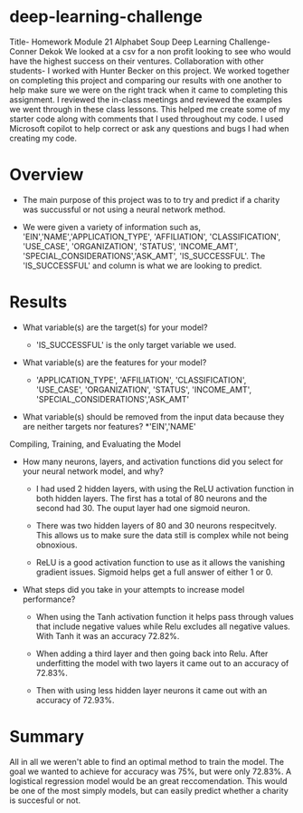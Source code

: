# deep-learning-challenge

Title- Homework Module 21 Alphabet Soup Deep Learning Challenge- Conner Dekok
We looked at a csv for a non profit looking to see who would have the highest success on their ventures. 
Collaboration with other students- I worked with Hunter Becker on this project.  We worked together on completing this project and comparing our results with one another to help make sure we were on the right track when it came to completing this assignment. 
I reviewed the in-class meetings and reviewed the examples we went through in these class lessons. This helped me create some of my starter code along with comments that I used throughout my code. 
I used Microsoft copilot to help correct or ask any questions and bugs I had when creating my code. 


# Overview

* The main purpose of this project was to to try and predict if a charity was succussful or not using a neural network method. 

* We were given a variety of information such as, 'EIN','NAME','APPLICATION_TYPE', 'AFFILIATION', 'CLASSIFICATION', 'USE_CASE', 'ORGANIZATION', 'STATUS', 'INCOME_AMT', 'SPECIAL_CONSIDERATIONS','ASK_AMT', 'IS_SUCCESSFUL'. The 'IS_SUCCESSFUL' and column is what we are looking to predict.

# Results 

* What variable(s) are the target(s) for your model?
    * 'IS_SUCCESSFUL' is the only target variable we used.

* What variable(s) are the features for your model?
    * 'APPLICATION_TYPE', 'AFFILIATION', 'CLASSIFICATION', 'USE_CASE', 'ORGANIZATION', 'STATUS', 'INCOME_AMT', 'SPECIAL_CONSIDERATIONS','ASK_AMT'

* What variable(s) should be removed from the input data because they are neither targets nor features?
    *'EIN','NAME'

Compiling, Training, and Evaluating the Model

* How many neurons, layers, and activation functions did you select for your neural network model, and why?
    * I had used 2 hidden layers, with using the ReLU activation function in both hidden layers.  The first has a total of 80 neurons and the second had 30. The ouput layer had one sigmoid neuron. 

    * There was two hidden layers of 80 and 30 neurons respecitvely. This allows us to make sure the data still is complex while not being obnoxious. 

    * ReLU is a good activation function to use as it allows the vanishing gradient issues. Sigmoid helps get a full answer of either 1 or 0.  

* What steps did you take in your attempts to increase model performance?

    * When using the Tanh activation function it helps pass through values that include negative values while Relu excludes all negative values.  With Tanh it was an accuracy 72.82%.



    * When adding a third layer and then going back into Relu.
     After underfitting the model with two layers it came out to an accuracy of 72.83%.



    * Then with using less hidden layer neurons it came out with an accuracy of 72.93%.





# Summary
All in all we weren't able to find an optimal method to train the model.  The goal we wanted to achieve for accuracy was 75%, but were only 72.83%.  A logistical regression model would be an great reccomendation.  This would be one of the most simply models, but can easily predict whether a charity is succesful or not. 














